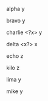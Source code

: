 alpha <?x?> y

bravo <?X?> y

charlie <?x> y

delta <x?> x

echo <?x y?> z

kilo <?x
y?> z

lima <?x
?> y

mike <?
x?> y
